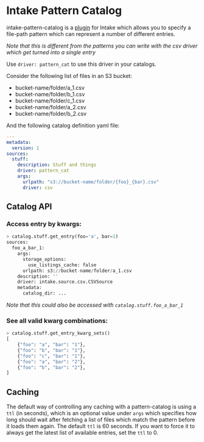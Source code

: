 # Intake Pattern Catalog

intake-pattern-catalog is a [plugin](https://intake.readthedocs.io/en/latest/plugin-directory.html) for Intake
which allows you to specify a file-path pattern which can represent a number of different entries.

_Note that this is different from the patterns you can write with the csv driver which get turned into a single entry_

Use `driver: pattern_cat` to use this driver in your catalogs.

Consider the following list of files in an S3 bucket:

* bucket-name/folder/a_1.csv
* bucket-name/folder/b_1.csv
* bucket-name/folder/c_1.csv
* bucket-name/folder/a_2.csv
* bucket-name/folder/b_2.csv

And the following catalog definition yaml file:
```yaml
---
metadata:
  version: 1
sources:
  stuff:
    description: Stuff and things
    driver: pattern_cat
    args:
      urlpath: "s3://bucket-name/folder/{foo}_{bar}.csv"
      driver: csv
```

## Catalog API

### Access entry by kwargs:
```python
> catalog.stuff.get_entry(foo='a', bar=1)
sources:
  foo_a_bar_1:
    args:
      storage_options:
        use_listings_cache: false
      urlpath: s3://bucket-name/folder/a_1.csv
    description: ''
    driver: intake.source.csv.CSVSource
    metadata:
      catalog_dir: ...
```
_Note that this could also be accessed with `catalog.stuff.foo_a_bar_1`_

### See all valid kwarg combinations:
```python
> catalog.stuff.get_entry_kwarg_sets()
[
    {"foo": "a", "bar": "1"},
    {"foo": "b", "bar": "1"},
    {"foo": "c", "bar": "1"},
    {"foo": "a", "bar": "2"},
    {"foo": "b", "bar": "2"},
]
```

## Caching

The default way of controlling any caching with a pattern-catalog is using a `ttl` (in seconds),
which is an optional value under `args` which specifies how long should wait after fetching a list of files
which match the pattern before it loads them again. The default `ttl` is 60 seconds.
If you want to force it to always get the latest list of available entries, set the `ttl` to 0.